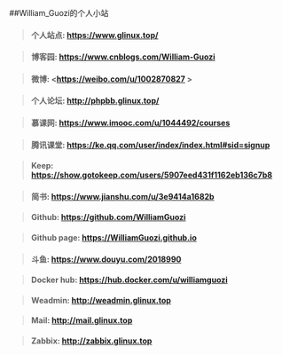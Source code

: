 ##William_Guozi的个人小站

>#### 个人站点: <https://www.glinux.top/>
####
>#### 博客园: <https://www.cnblogs.com/William-Guozi>
####
>#### 微博: <https://weibo.com/u/1002870827 >
####
>#### 个人论坛: <http://phpbb.glinux.top/>
####
>#### 慕课网: <https://www.imooc.com/u/1044492/courses>
####
>#### 腾讯课堂: <https://ke.qq.com/user/index/index.html#sid=signup>
####
>#### Keep: <https://show.gotokeep.com/users/5907eed431f1162eb136c7b8>
####
>#### 简书: <https://www.jianshu.com/u/3e9414a1682b>
####
>#### Github: <https://github.com/WilliamGuozi>
####
>#### Github page: <https://WilliamGuozi.github.io>
####
>#### 斗鱼: <https://www.douyu.com/2018990>
####
>#### Docker hub: <https://hub.docker.com/u/williamguozi>
####
>#### Weadmin: <http://weadmin.glinux.top>
####
>#### Mail: <http://mail.glinux.top>
####
>#### Zabbix: <http://zabbix.glinux.top>